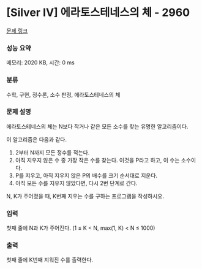 # [Silver IV] 에라토스테네스의 체 - 2960 

[문제 링크](https://www.acmicpc.net/problem/2960) 

### 성능 요약

메모리: 2020 KB, 시간: 0 ms

### 분류

수학, 구현, 정수론, 소수 판정, 에라토스테네스의 체

### 문제 설명

<p style="user-select: auto;">에라토스테네스의 체는 N보다 작거나 같은 모든 소수를 찾는 유명한 알고리즘이다.</p>

<p style="user-select: auto;">이 알고리즘은 다음과 같다.</p>

<ol style="user-select: auto;">
	<li style="user-select: auto;">2부터 N까지 모든 정수를 적는다.</li>
	<li style="user-select: auto;">아직 지우지 않은 수 중 가장 작은 수를 찾는다. 이것을 P라고 하고, 이 수는 소수이다.</li>
	<li style="user-select: auto;">P를 지우고, 아직 지우지 않은 P의 배수를 크기 순서대로 지운다.</li>
	<li style="user-select: auto;">아직 모든 수를 지우지 않았다면, 다시 2번 단계로 간다.</li>
</ol>

<p style="user-select: auto;">N, K가 주어졌을 때, K번째 지우는 수를 구하는 프로그램을 작성하시오.</p>

### 입력 

 <p style="user-select: auto;">첫째 줄에 N과 K가 주어진다. (1 ≤ K < N, max(1, K) < N ≤ 1000)</p>

### 출력 

 <p style="user-select: auto;">첫째 줄에 K번째 지워진 수를 출력한다.</p>

